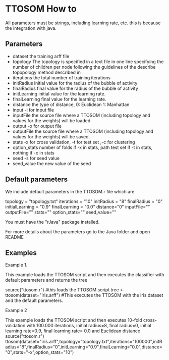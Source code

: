 TTOSOM How to
===============

All parameters must be strings, including learning rate, etc. this is because the integration with java.

Parameters
-------------------

- dataset the training arff file 
- topology The topology is specified in a text file in one line specifying the number of children per node following the guidelines of the describe topopology method described in
- iterations the total number of training iterations
- initRadius initial value for the radius of the bubble of activity
- finalRadius final value for the radius of the bubble of activity
- initLearning initial value for the learning rate.
- finalLearning final value for the learning rate.
- distance the type of distance, 0: Euclidean 1: Manhattan
- input -i for input file
- inputFile the source file where a TTOSOM (including topology and values for the weights) will be loaded.
- output -o for output file
- outputFile the source file where a TTOSOM (including topology and values for the weights) will be saved.
- stats -x for cross validation, -t for test set ,-c for clustering
- option_stats number of folds if -x in stats, path test set if -t in stats, nothing if -c in stats
- seed -s for seed value
- seed_value the new value of the seed


Default parameters 
-----------------------------
We include default parameters in the TTOSOM.r file which are 

topology = "topology.txt"
iterations = "10"
initRadius = "8"
finalRadius = "0"
initialLearning = "0.9"
finalLearning = "0.0"
distance="0"
inputFile=""
outputFile=""
stats=""
option_stats=""
seed_value=""

You must have the "rJava" package installed.

For more details about the parameters go to the Java folder and open README

Examples
-------------------

Example 1.

This example loads the TTOSOM script and then executes the classifier with default parameters and returns the tree

source("ttosom.r") #this loads the TTOSOM script
tree <- ttosom(dataset="iris.arff") #This executes the TTOSOM with the iris dataset and the default parameters.


Example 2

This example loads the TTOSOM script and then executes 10-fold cross-validation with 100.000 iterations, initial radius=8, final radius=0, initial learning rate=0.9, final learning rate= 0.0 and Euclidean distance 
source("ttosom.r")
ttosom(dataset="iris.arff",topology="topology.txt",iterations="100000",initRadius="8",finalRadius="0",initLearning="0.9",finalLearning="0.0",distance="0",stats="-x",option_stats="10")
